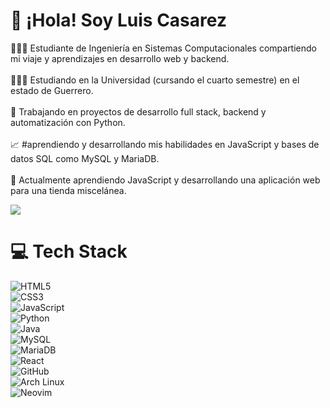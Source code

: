 # 👋 ¡Hola! Soy Luis Casarez  
👨🏻‍💻 Estudiante de Ingeniería en Sistemas Computacionales compartiendo mi viaje y aprendizajes en desarrollo web y backend.<br/>  
👨🏻‍🎓 Estudiando en la Universidad (cursando el cuarto semestre) en el estado de Guerrero.<br/>  
🎯 Trabajando en proyectos de desarrollo full stack, backend y automatización con Python.<br/>  
📈 #aprendiendo y desarrollando mis habilidades en JavaScript y bases de datos SQL como MySQL y MariaDB.<br/>  
💭 Actualmente aprendiendo JavaScript y desarrollando una aplicación web para una tienda miscelánea.<br/>

![](https://github-readme-stats.vercel.app/api?username=LuisD6&theme=radical&hide_border=false&include_all_commits=true&count_private=true)<br/>


# 💻 Tech Stack  
![HTML5](https://img.shields.io/badge/html5-%23E34F26.svg?style=for-the-badge&logo=html5&logoColor=white)  
![CSS3](https://img.shields.io/badge/css3-%231572B6.svg?style=for-the-badge&logo=css3&logoColor=white)  
![JavaScript](https://img.shields.io/badge/javascript-%23323330.svg?style=for-the-badge&logo=javascript&logoColor=%23F7DF1E)  
![Python](https://img.shields.io/badge/python-3670A0?style=for-the-badge&logo=python&logoColor=ffdd54)  
![Java](https://img.shields.io/badge/java-%23ED8B00.svg?style=for-the-badge&logo=openjdk&logoColor=white)  
![MySQL](https://img.shields.io/badge/mysql-%234479A1.svg?style=for-the-badge&logo=mysql&logoColor=white)  
![MariaDB](https://img.shields.io/badge/mariadb-%23003545.svg?style=for-the-badge&logo=mariadb&logoColor=white)  
![React](https://img.shields.io/badge/react-%2320232a.svg?style=for-the-badge&logo=react&logoColor=%2361DAFB)  
![GitHub](https://img.shields.io/badge/github-%23121011.svg?style=for-the-badge&logo=github&logoColor=white)  
![Arch Linux](https://img.shields.io/badge/archlinux-%231793D1.svg?style=for-the-badge&logo=arch-linux&logoColor=white)  
![Neovim](https://img.shields.io/badge/neovim-%2357A143.svg?style=for-the-badge&logo=neovim&logoColor=white)<br/>
